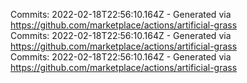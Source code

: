 Commits: 2022-02-18T22:56:10.164Z - Generated via https://github.com/marketplace/actions/artificial-grass
<br>
Commits: 2022-02-18T22:56:10.164Z - Generated via https://github.com/marketplace/actions/artificial-grass
<br>
Commits: 2022-02-18T22:56:10.164Z - Generated via https://github.com/marketplace/actions/artificial-grass
<br>
